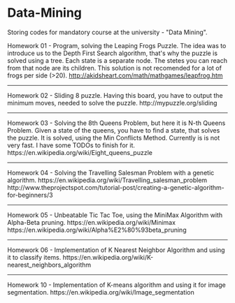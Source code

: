 # Data-Mining
Storing codes for mandatory course at the university - "Data Mining".

Homework 01 - Program, solving the Leaping Frogs Puzzle. The idea was to introduce us to the Depth First Search algorithm, that's why the puzzle is solved using a tree. Each state is a separate node. The stetes you can reach from that node are its children. This solution is not recomended for a lot of frogs per side (>20).
http://akidsheart.com/math/mathgames/leapfrog.htm
<hr>
Homework 02 - Sliding 8 puzzle. Having this board, you have to output the minimum moves, needed to solve the puzzle.
http://mypuzzle.org/sliding
<hr>
Homework 03 - Solving the 8th Queens Problem, but here it is N-th Queens Problem. Given a state of the queens, you have to find a state, that solves the puzzle. It is solved, using the Min Conflicts Method. Currently is is not very fast. I have some TODOs to finish for it.
https://en.wikipedia.org/wiki/Eight_queens_puzzle
<hr>
Homework 04 - Solving the Travelling Salesman Problem with a genetic algorithm.
https://en.wikipedia.org/wiki/Travelling_salesman_problem<br>
http://www.theprojectspot.com/tutorial-post/creating-a-genetic-algorithm-for-beginners/3
<hr>
Homework 05 - Unbeatable Tic Tac Toe, using the MiniMax Algorithm with Alpha-Beta pruning.
https://en.wikipedia.org/wiki/Minimax <br>
https://en.wikipedia.org/wiki/Alpha%E2%80%93beta_pruning
<hr>
Homework 06 - Implementation of K Nearest Neighbor Algorithm and using it to classify items. 
https://en.wikipedia.org/wiki/K-nearest_neighbors_algorithm
<hr>
Homework 10 - Implementation of K-means algorithm and using it for image segmentation.
https://en.wikipedia.org/wiki/Image_segmentation
